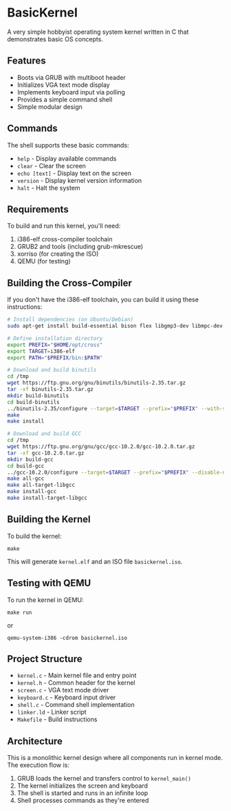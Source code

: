 # BasicKernel

A very simple hobbyist operating system kernel written in C that demonstrates basic OS concepts.

## Features

- Boots via GRUB with multiboot header
- Initializes VGA text mode display
- Implements keyboard input via polling
- Provides a simple command shell
- Simple modular design

## Commands

The shell supports these basic commands:
- `help` - Display available commands
- `clear` - Clear the screen
- `echo [text]` - Display text on the screen
- `version` - Display kernel version information
- `halt` - Halt the system

## Requirements

To build and run this kernel, you'll need:

1. i386-elf cross-compiler toolchain
2. GRUB2 and tools (including grub-mkrescue)
3. xorriso (for creating the ISO)
4. QEMU (for testing)

## Building the Cross-Compiler

If you don't have the i386-elf toolchain, you can build it using these instructions:

```bash
# Install dependencies (on Ubuntu/Debian)
sudo apt-get install build-essential bison flex libgmp3-dev libmpc-dev libmpfr-dev texinfo

# Define installation directory
export PREFIX="$HOME/opt/cross"
export TARGET=i386-elf
export PATH="$PREFIX/bin:$PATH"

# Download and build binutils
cd /tmp
wget https://ftp.gnu.org/gnu/binutils/binutils-2.35.tar.gz
tar -xf binutils-2.35.tar.gz
mkdir build-binutils
cd build-binutils
../binutils-2.35/configure --target=$TARGET --prefix="$PREFIX" --with-sysroot --disable-nls --disable-werror
make
make install

# Download and build GCC
cd /tmp
wget https://ftp.gnu.org/gnu/gcc/gcc-10.2.0/gcc-10.2.0.tar.gz
tar -xf gcc-10.2.0.tar.gz
mkdir build-gcc
cd build-gcc
../gcc-10.2.0/configure --target=$TARGET --prefix="$PREFIX" --disable-nls --enable-languages=c,c++ --without-headers
make all-gcc
make all-target-libgcc
make install-gcc
make install-target-libgcc
```

## Building the Kernel

To build the kernel:

```
make
```

This will generate `kernel.elf` and an ISO file `basickernel.iso`.

## Testing with QEMU

To run the kernel in QEMU:

```
make run
```

or

```
qemu-system-i386 -cdrom basickernel.iso
```

## Project Structure

- `kernel.c` - Main kernel file and entry point
- `kernel.h` - Common header for the kernel
- `screen.c` - VGA text mode driver
- `keyboard.c` - Keyboard input driver
- `shell.c` - Command shell implementation
- `linker.ld` - Linker script
- `Makefile` - Build instructions

## Architecture

This is a monolithic kernel design where all components run in kernel mode. The execution flow is:
1. GRUB loads the kernel and transfers control to `kernel_main()`
2. The kernel initializes the screen and keyboard
3. The shell is started and runs in an infinite loop
4. Shell processes commands as they're entered
